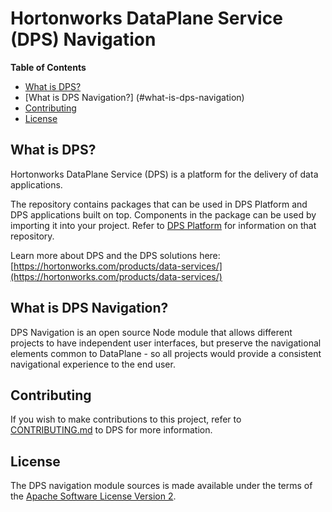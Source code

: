 # Hortonworks DataPlane Service (DPS) Navigation

**Table of Contents**

- [What is DPS?](#what-is-dps)
- [What is DPS Navigation?] (#what-is-dps-navigation)
- [Contributing](#contributing)
- [License](#license)
 
## What is DPS?

Hortonworks DataPlane Service (DPS) is a platform for the delivery of data applications.

The repository contains packages that can be used in DPS Platform and DPS applications built on top. Components
in the package can be used by importing it into your project. Refer to [DPS Platform](https://github.com/hortonworks/dps_platform) for
information on that repository.

Learn more about DPS and the DPS solutions here: [https://hortonworks.com/products/data-services/](https://hortonworks.com/products/data-services/)

## What is DPS Navigation?

DPS Navigation is an open source Node module that allows different projects to have independent
user interfaces, but preserve the navigational elements common to DataPlane - so all projects
would provide a consistent navigational experience to the end user.

## Contributing

If you wish to make contributions to this project, refer to [CONTRIBUTING.md](https://github.com/hortonworks/dps_platform/blob/master/CONTRIBUTING.md) to DPS for more information.

## License

The DPS navigation module sources is made available under the terms
of the [Apache Software License Version 2](COPYING).
